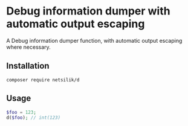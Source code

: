 Debug information dumper with automatic output escaping
=======================================================

A Debug information dumper function, with automatic output escaping where necessary.

Installation
------------

```
composer require netsilik/d
```

Usage
-----

```php
$foo = 123;
d($foo); // int(123)
```
